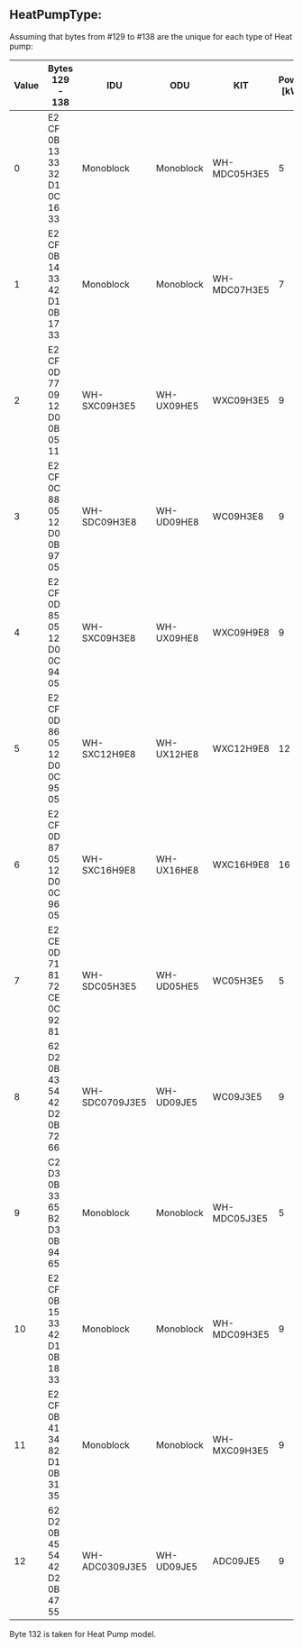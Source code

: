 ## HeatPumpType:

Assuming that bytes from #129 to #138 are the unique for each type of Heat pump:

| Value |  Bytes 129 - 138 | IDU | ODU | KIT | Power [kW] | 1ph/3ph | T-CAP/HP |
| ---| --- | --- | --- | --- | --- | --- | ---|
| 0 | E2 CF 0B 13 33 32 D1 0C 16 33 | Monoblock | Monoblock | WH-MDC05H3E5 | 5 | 1ph | HP |
| 1 | E2 CF 0B 14 33 42 D1 0B 17 33 | Monoblock | Monoblock | WH-MDC07H3E5 | 7 | 1ph | HP |
| 2 | E2 CF 0D 77 09 12 D0 0B 05 11 | WH-SXC09H3E5 | WH-UX09HE5 | WXC09H3E5 | 9 | 1ph | T-CAP |
| 3 | E2 CF 0C 88 05 12 D0 0B 97 05 | WH-SDC09H3E8 | WH-UD09HE8 | WC09H3E8 | 9 | 3ph | HP |
| 4 | E2 CF 0D 85 05 12 D0 0C 94 05 | WH-SXC09H3E8 | WH-UX09HE8 | WXC09H9E8 | 9 | 3ph | T-CAP |
| 5 | E2 CF 0D 86 05 12 D0 0C 95 05 | WH-SXC12H9E8 | WH-UX12HE8 | WXC12H9E8 | 12 | 3ph | T-CAP |
| 6 | E2 CF 0D 87 05 12 D0 0C 96 05 | WH-SXC16H9E8 | WH-UX16HE8 | WXC16H9E8 | 16 | 3ph | T-CAP |
| 7 | E2 CE 0D 71 81 72 CE 0C 92 81 | WH-SDC05H3E5 | WH-UD05HE5 | WC05H3E5  | 5 | 1ph | HP |
| 8 | 62 D2 0B 43 54 42 D2 0B 72 66 | WH-SDC0709J3E5 | WH-UD09JE5 | WC09J3E5  | 9 | 1ph | HP |
| 9 | C2 D3 0B 33 65 B2 D3 0B 94 65 | Monoblock | Monoblock | WH-MDC05J3E5 | 5 | 1ph | HP |
|10 | E2 CF 0B 15 33 42 D1 0B 18 33 | Monoblock | Monoblock | WH-MDC09H3E5 | 9 | 1ph | HP |
|11 | E2 CF 0B 41 34 82 D1 0B 31 35 | Monoblock | Monoblock | WH-MXC09H3E5 | 9 | 1ph | T-CAP |
|12 | 62 D2 0B 45 54 42 D2 0B 47 55 |WH-ADC0309J3E5 | WH-UD09JE5 | ADC09JE5 | 9 | 1ph | HP - All-In-One | 

Byte 132 is taken for Heat Pump model.


